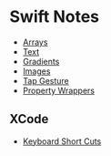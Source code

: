 
<h1>Swift Notes</h1>


* [Arrays](basics/Arrays.md)
* [Text](basics/Text.md)
* [Gradients](basics/Gradients.md)
* [Images](basics/Images.md)
* [Tap Gesture](basics/Tap_Gesture.md)
* [Property Wrappers](basics/PropertyWrappers.md)



<h2> XCode </h2>
  
  * [Keyboard Short Cuts](Xcode/Keyboard_Shortcuts.md)

  
  
  
  

